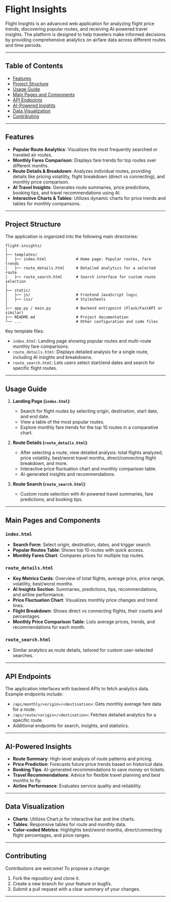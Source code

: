 # Flight Insights

Flight Insights is an advanced web application for analyzing flight price trends, discovering popular routes, and receiving AI-powered travel insights. The platform is designed to help travelers make informed decisions by providing comprehensive analytics on airfare data across different routes and time periods.

---

## Table of Contents

- [Features](#features)
- [Project Structure](#project-structure)
- [Usage Guide](#usage-guide)
- [Main Pages and Components](#main-pages-and-components)
- [API Endpoints](#api-endpoints)
- [AI-Powered Insights](#ai-powered-insights)
- [Data Visualization](#data-visualization)
- [Contributing](#contributing)

---

## Features

- **Popular Route Analytics**: Visualizes the most frequently searched or traveled air routes.
- **Monthly Fares Comparison**: Displays fare trends for top routes over different months.
- **Route Details & Breakdown**: Analyzes individual routes, providing details like pricing volatility, flight breakdown (direct vs connecting), and monthly price comparison.
- **AI Travel Insights**: Generates route summaries, price predictions, booking tips, and travel recommendations using AI.
- **Interactive Charts & Tables**: Utilizes dynamic charts for price trends and tables for monthly comparisons.

---

## Project Structure

The application is organized into the following main directories:

```
flight-insights/
│
├── templates/
│   ├── index.html             # Home page: Popular routes, fare trends
│   ├── route_details.html     # Detailed analytics for a selected route
│   ├── route_search.html      # Search interface for custom route selection
│
├── static/
│   ├── js/                    # Frontend JavaScript logic
│   ├── css/                   # Stylesheets
│
├── app.py / main.py           # Backend entrypoint (Flask/FastAPI or similar)
├── README.md                  # Project documentation
└── ...                        # Other configuration and code files
```

Key template files:
- `index.html`: Landing page showing popular routes and multi-route monthly fare comparisons.
- `route_details.html`: Displays detailed analysis for a single route, including AI insights and breakdowns.
- `route_search.html`: Lets users select start/end dates and search for specific flight routes.

---

## Usage Guide

1. **Landing Page (`index.html`)**:
   - Search for flight routes by selecting origin, destination, start date, and end date.
   - View a table of the most popular routes.
   - Explore monthly fare trends for the top 10 routes in a comparative chart.

2. **Route Details (`route_details.html`)**:
   - After selecting a route, view detailed analysis: total flights analyzed, price volatility, best/worst travel months, direct/connecting flight breakdown, and more.
   - Interactive price fluctuation chart and monthly comparison table.
   - AI-generated insights and recommendations.

3. **Route Search (`route_search.html`)**:
   - Custom route selection with AI-powered travel summaries, fare predictions, and booking tips.

---

## Main Pages and Components

### `index.html`
- **Search Form**: Select origin, destination, dates, and trigger search.
- **Popular Routes Table**: Shows top 10 routes with quick access.
- **Monthly Fares Chart**: Compares prices for multiple top routes.

### `route_details.html`
- **Key Metrics Cards**: Overview of total flights, average price, price range, volatility, best/worst months.
- **AI Insights Section**: Summaries, predictions, tips, recommendations, and airline performance.
- **Price Fluctuation Chart**: Visualizes monthly price changes and trend lines.
- **Flight Breakdown**: Shows direct vs connecting flights, their counts and percentages.
- **Monthly Price Comparison Table**: Lists average prices, trends, and recommendations for each month.

### `route_search.html`
- Similar analytics as route details, tailored for custom user-selected searches.

---

## API Endpoints

The application interfaces with backend APIs to fetch analytics data. Example endpoints include:

- `/api/monthly/<origin>/<destination>`: Gets monthly average fare data for a route.
- `/api/route/<origin>/<destination>`: Fetches detailed analytics for a specific route.
- Additional endpoints for search, insights, and statistics.

---

## AI-Powered Insights

- **Route Summary**: High-level analysis of route patterns and pricing.
- **Price Prediction**: Forecasts future price trends based on historical data.
- **Booking Tips**: AI-generated recommendations to save money on tickets.
- **Travel Recommendations**: Advice for flexible travel planning and best months to fly.
- **Airline Performance**: Evaluates service quality and reliability.

---

## Data Visualization

- **Charts**: Utilizes Chart.js for interactive bar and line charts.
- **Tables**: Responsive tables for route and monthly data.
- **Color-coded Metrics**: Highlights best/worst months, direct/connecting flight percentages, and price ranges.

---

## Contributing

Contributions are welcome! To propose a change:
1. Fork the repository and clone it.
2. Create a new branch for your feature or bugfix.
3. Submit a pull request with a clear summary of your changes.

---
